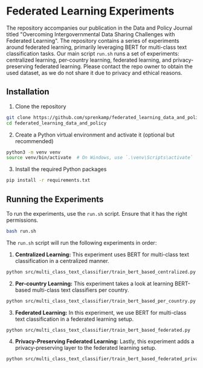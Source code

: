 # Federated Learning Experiments
The repository accompanies our publication in the Data and Policy Journal titled "Overcoming Intergovernmental Data Sharing Challenges with Federated Learning". The repository contains a series of experiments around federated learning, primarily leveraging BERT for multi-class text classification tasks. Our main script `run.sh` runs a set of experiments: centralized learning, per-country learning, federated learning, and privacy-preserving federated learning. Please contact the repo owner to obtain the used dataset, as we do not share it due to privacy and ethical reasons.

## Installation
1. Clone the repository
```bash
git clone https://github.com/sprenkamp/federated_learning_data_and_policy.git
cd federated_learning_data_and_policy
```

2. Create a Python virtual environment and activate it (optional but recommended)
```bash
python3 -m venv venv
source venv/bin/activate  # On Windows, use `.\venv\Scripts\activate`
```

3. Install the required Python packages
```bash
pip install -r requirements.txt
```

## Running the Experiments
To run the experiments, use the `run.sh` script. Ensure that it has the right permissions.

```bash
bash run.sh
```

The `run.sh` script will run the following experiments in order:

1. **Centralized Learning:** This experiment uses BERT for multi-class text classification in a centralized manner.
```bash
python src/multi_class_text_classifier/train_bert_based_centralized.py
```

2. **Per-country Learning:** This experiment takes a look at learning BERT-based multi-class text classifiers per country.
```bash
python src/multi_class_text_classifier/train_bert_based_per_country.py
```

3. **Federated Learning:** In this experiment, we use BERT for multi-class text classification in a federated learning setup.
```bash
python src/multi_class_text_classifier/train_bert_based_federated.py
```

4. **Privacy-Preserving Federated Learning:** Lastly, this experiment adds a privacy-preserving layer to the federated learning setup.
```bash
python src/multi_class_text_classifier/train_bert_based_federated_private.py
```
